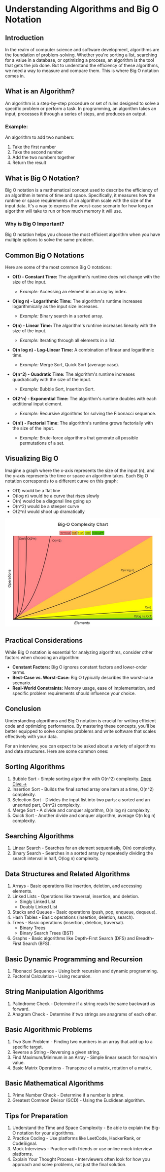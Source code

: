 # Understanding Algorithms and Big O Notation

## Introduction

In the realm of computer science and software development, algorithms are the foundation of problem-solving. Whether
you're sorting a list, searching for a value in a database, or optimizing a process, an algorithm is the tool that gets
the job done. But to understand the efficiency of these algorithms, we need a way to measure and compare them. This is
where Big O notation comes in.

## What is an Algorithm?

An algorithm is a step-by-step procedure or set of rules designed to solve a specific problem or perform a task. In
programming, an algorithm takes an input, processes it through a series of steps, and produces an output.

### Example:

An algorithm to add two numbers:

1. Take the first number
2. Take the second number
3. Add the two numbers together
4. Return the result

## What is Big O Notation?

Big O notation is a mathematical concept used to describe the efficiency of an algorithm in terms of time and space.
Specifically, it measures how the runtime or space requirements of an algorithm scale with the size of the input data.
It's a way to express the worst-case scenario for how long an algorithm will take to run or how much memory it will use.

### Why is Big O Important?

Big O notation helps you choose the most efficient algorithm when you have multiple options to solve the same problem.

## Common Big O Notations

Here are some of the most common Big O notations:

- **O(1) - Constant Time:** The algorithm's runtime does not change with the size of the input.
    - *Example:* Accessing an element in an array by index.

- **O(log n) - Logarithmic Time:** The algorithm's runtime increases logarithmically as the input size increases.
    - *Example:* Binary search in a sorted array.

- **O(n) - Linear Time:** The algorithm's runtime increases linearly with the size of the input.
    - *Example:* Iterating through all elements in a list.

- **O(n log n) - Log-Linear Time:** A combination of linear and logarithmic time.
    - *Example:* Merge Sort, Quick Sort (average case).

- **O(n^2) - Quadratic Time:** The algorithm's runtime increases quadratically with the size of the input.
    - *Example:* Bubble Sort, Insertion Sort.

- **O(2^n) - Exponential Time:** The algorithm's runtime doubles with each additional input element.
    - *Example:* Recursive algorithms for solving the Fibonacci sequence.

- **O(n!) - Factorial Time:** The algorithm's runtime grows factorially with the size of the input.
    - *Example:* Brute-force algorithms that generate all possible permutations of a set.

## Visualizing Big O

Imagine a graph where the x-axis represents the size of the input (n), and the y-axis represents the time or space an
algorithm takes. Each Big O notation corresponds to a different curve on this graph:

- O(1) would be a flat line
- O(log n) would be a curve that rises slowly
- O(n) would be a diagonal line going up
- O(n^2) would be a steeper curve
- O(2^n) would shoot up dramatically

![Alt text](https://github.com/danilojezernik/javascript-faq/blob/master/media/algorithm.jpeg)

## Practical Considerations

While Big O notation is essential for analyzing algorithms, consider other factors when choosing an algorithm:

- **Constant Factors:** Big O ignores constant factors and lower-order terms.
- **Best-Case vs. Worst-Case:** Big O typically describes the worst-case scenario.
- **Real-World Constraints:** Memory usage, ease of implementation, and specific problem requirements should influence
  your choice.

## Conclusion

Understanding algorithms and Big O notation is crucial for writing efficient code and optimizing performance. By
mastering these concepts, you'll be better equipped to solve complex problems and write software that scales effectively
with your data.

For an interview, you can expect to be asked about a variety of algorithms and data structures. Here are some common
ones:

## Sorting Algorithms

1. Bubble Sort - Simple sorting algorithm with O(n^2)
   complexity. [Deep Dive ->](https://github.com/danilojezernik/js-interview-30/tree/master/en/Algorithms/sorting-algorithms/bubble-sort)
2. Insertion Sort - Builds the final sorted array one item at a time, O(n^2) complexity.
3. Selection Sort - Divides the input list into two parts: a sorted and an unsorted part, O(n^2) complexity.
4. Merge Sort - A divide and conquer algorithm, O(n log n) complexity.
5. Quick Sort - Another divide and conquer algorithm, average O(n log n) complexity.

## Searching Algorithms

1. Linear Search - Searches for an element sequentially, O(n) complexity.
2. Binary Search - Searches in a sorted array by repeatedly dividing the search interval in half, O(log n) complexity.

## Data Structures and Related Algorithms

1. Arrays - Basic operations like insertion, deletion, and accessing elements.
2. Linked Lists - Operations like traversal, insertion, and deletion.
    - Singly Linked List
    - Doubly Linked List
3. Stacks and Queues - Basic operations (push, pop, enqueue, dequeue).
4. Hash Tables - Basic operations (insertion, deletion, search).
5. Trees - Basic operations (insertion, deletion, traversal).
    - Binary Trees
    - Binary Search Trees (BST)
6. Graphs - Basic algorithms like Depth-First Search (DFS) and Breadth-First Search (BFS).

## Basic Dynamic Programming and Recursion

1. Fibonacci Sequence - Using both recursion and dynamic programming.
2. Factorial Calculation - Using recursion.

## String Manipulation Algorithms

1. Palindrome Check - Determine if a string reads the same backward as forward.
2. Anagram Check - Determine if two strings are anagrams of each other.

## Basic Algorithmic Problems

1. Two Sum Problem - Finding two numbers in an array that add up to a specific target.
2. Reverse a String - Reversing a given string.
3. Find Maximum/Minimum in an Array - Simple linear search for max/min value.
4. Basic Matrix Operations - Transpose of a matrix, rotation of a matrix.

## Basic Mathematical Algorithms

1. Prime Number Check - Determine if a number is prime.
2. Greatest Common Divisor (GCD) - Using the Euclidean algorithm.

## Tips for Preparation

1. Understand the Time and Space Complexity - Be able to explain the Big-O notation for your algorithms.
2. Practice Coding - Use platforms like LeetCode, HackerRank, or CodeSignal.
3. Mock Interviews - Practice with friends or use online mock interview platforms.
4. Explain Your Thought Process - Interviewers often look for how you approach and solve problems, not just the final
   solution.